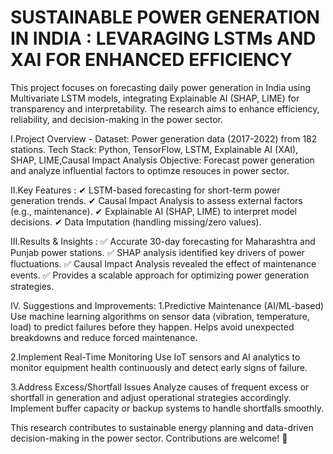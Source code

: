 # SUSTAINABLE POWER GENERATION IN INDIA : LEVARAGING LSTMs AND XAI FOR ENHANCED EFFICIENCY
This project focuses on forecasting daily power generation in India using Multivariate LSTM models, integrating Explainable AI (SHAP, LIME) for transparency and interpretability. The research aims to enhance efficiency, reliability, and decision-making in the power sector.

I.Project Overview - 
Dataset: Power generation data (2017-2022) from 182 stations.
Tech Stack: Python, TensorFlow, LSTM, Explainable AI (XAI), SHAP, LIME,Causal Impact Analysis
Objective: Forecast power generation and analyze influential factors to optimze resouces in power sector.

II.Key Features : 
✔ LSTM-based forecasting for short-term power generation trends.
✔ Causal Impact Analysis to assess external factors (e.g., maintenance).
✔ Explainable AI (SHAP, LIME) to interpret model decisions.
✔ Data Imputation (handling missing/zero values).

III.Results & Insights : 
✅ Accurate 30-day forecasting for Maharashtra and Punjab power stations.
✅ SHAP analysis identified key drivers of power fluctuations.
✅ Causal Impact Analysis revealed the effect of maintenance events.
✅ Provides a scalable approach for optimizing power generation strategies.

IV. Suggestions and Improvements:
1.Predictive Maintenance (AI/ML-based)
Use machine learning algorithms on sensor data (vibration, temperature, load) to predict failures before they happen.
Helps avoid unexpected breakdowns and reduce forced maintenance.

2.Implement Real-Time Monitoring
Use IoT sensors and AI analytics to monitor equipment health continuously and detect early signs of failure.

3.Address Excess/Shortfall Issues
Analyze causes of frequent excess or shortfall in generation and adjust operational strategies accordingly.
Implement buffer capacity or backup systems to handle shortfalls smoothly.

This research contributes to sustainable energy planning and data-driven decision-making in the power sector. Contributions are welcome! 🚀
